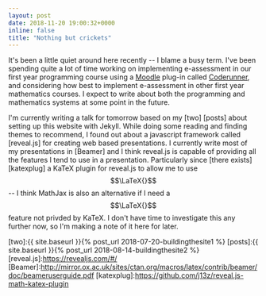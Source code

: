 ```yaml
---
layout: post
date: 2018-11-20 19:00:32+0000
inline: false
title: "Nothing but crickets"
---
```

It's been a little quiet around here recently -- I blame a busy term. I've been spending quite a lot of time working on implementing e-assessment in our first year programming course using a [Moodle] plug-in called [Coderunner], and considering how best to implement e-assessment in other first year mathematics courses. I expect to write about both the programming and mathematics systems at some point in the future.

I'm currently writing a talk for tomorrow based on my [two] [posts] about setting up this website with Jekyll. While doing some reading and finding themes to recommend, I found out about a javascript framework called [reveal.js] for creating web based presentations. I currently write most of my presentations in [Beamer] and I think reveal.js is capable of providing all the features I tend to use in a presentation. Particularly since [there exists][katexplug] a KaTeX plugin for reveal.js to allow me to use $$\LaTeX{}$$ -- I think MathJax is also an alternative if I need a $$\LaTeX{}$$ feature not privded by KaTeX. I don't have time to investigate this any further now, so I'm making a note of it here for later.

[Moodle]:https://moodle.org
[Coderunner]:https://coderunner.org.nz
[two]:{{ site.baseurl }}{% post_url 2018-07-20-buildingthesite1 %}
[posts]:{{ site.baseurl }}{% post_url 2018-08-14-buildingthesite2 %}
[reveal.js]:https://revealjs.com/#/
[Beamer]:http://mirror.ox.ac.uk/sites/ctan.org/macros/latex/contrib/beamer/doc/beameruserguide.pdf
[katexplug]:https://github.com/j13z/reveal.js-math-katex-plugin